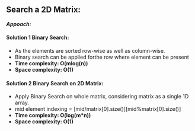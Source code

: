 ## Search a 2D Matrix:

**_Appoach:_**

#### Solution 1 Binary Search:

- As the elements are sorted row-wise as well as column-wise.
- Binary search can be applied forthe row where element can be present
- **Time complexity: O(mlog(n))** 
- **Space complexity: O(1)**

#### Solution 2 Binary Search on 2D Matrix:

- Apply Binary Search on whole matrix, considering matrix as a single 1D array.
- mid element indexing = [mid/matrix[0].size()][mid%matrix[0].size()]
- **Time complexity: O(log(m*n))** 
- **Space complexity: O(1)**
